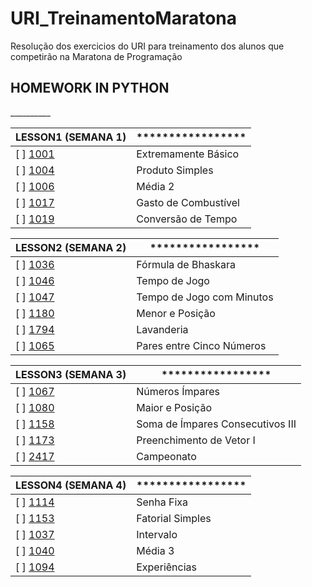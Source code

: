# URI_TreinamentoMaratona
Resolução dos exercicios do URI para treinamento dos alunos que competirão na Maratona de Programação


<H2>HOMEWORK IN PYTHON</H2>
__________


LESSON1 (SEMANA 1)                                                        |    *****************
:-------------------------------------------------------------------------|-------------------------------
[ ] [1001](https://www.urionlinejudge.com.br/judge/pt/problems/view/1001) | Extremamente Básico 
[ ] [1004](https://www.urionlinejudge.com.br/judge/pt/problems/view/1004) | Produto Simples
[ ] [1006](https://www.urionlinejudge.com.br/judge/pt/problems/view/1006) | Média 2 	
[ ] [1017](https://www.urionlinejudge.com.br/judge/pt/problems/view/1017) | Gasto de Combustível 
[ ] [1019](https://www.urionlinejudge.com.br/judge/pt/problems/view/1019) | Conversão de Tempo 


LESSON2 (SEMANA 2)                                                        |    *****************
:-------------------------------------------------------------------------|--------------------------------
[ ] [1036](https://www.urionlinejudge.com.br/judge/pt/problems/view/1036) |Fórmula de Bhaskara
[ ] [1046](https://www.urionlinejudge.com.br/judge/pt/problems/view/1046) | Tempo de Jogo
[ ] [1047](https://www.urionlinejudge.com.br/judge/pt/problems/view/1047) |Tempo de Jogo com Minutos	
[ ] [1180](https://www.urionlinejudge.com.br/judge/pt/problems/view/1180) |Menor e Posição
[ ] [1794](https://www.urionlinejudge.com.br/judge/pt/problems/view/1794) | Lavanderia 
[ ] [1065](https://www.urionlinejudge.com.br/judge/pt/problems/view/1065) |Pares entre Cinco Números 


LESSON3 (SEMANA 3)                                                        |    *****************
:-------------------------------------------------------------------------|--------------------------------
[ ] [1067](https://www.urionlinejudge.com.br/judge/pt/problems/view/1067) |Números Ímpares
[ ] [1080](https://www.urionlinejudge.com.br/judge/pt/problems/view/1080) |Maior e Posição
[ ] [1158](https://www.urionlinejudge.com.br/judge/pt/problems/view/1158) |Soma de Ímpares Consecutivos III
[ ] [1173](https://www.urionlinejudge.com.br/judge/pt/problems/view/1173) |Preenchimento de Vetor I
[ ] [2417](https://www.urionlinejudge.com.br/judge/pt/problems/view/2417) |Campeonato 


LESSON4 (SEMANA 4)                                                        |    *****************
:--------------------------------------------------------------------------|--------------------------------
[ ] [1114](https://www.urionlinejudge.com.br/judge/pt/problems/view/1114) |Senha Fixa
[ ] [1153](https://www.urionlinejudge.com.br/judge/pt/problems/view/1153) |Fatorial Simples
[ ] [1037](https://www.urionlinejudge.com.br/judge/pt/problems/view/1037) |Intervalo	
[ ] [1040](https://www.urionlinejudge.com.br/judge/pt/problems/view/1040) |Média 3
[ ] [1094](https://www.urionlinejudge.com.br/judge/pt/problems/view/1094) |Experiências

